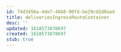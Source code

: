 ```yaml
---
id: 74d3456a-4de7-4668-90fd-be29cd2d0aad
title: deliveriesIngressRouteContainer
desc: ''
updated: 1618573870697
created: 1618573870697
stub: true
---
```


